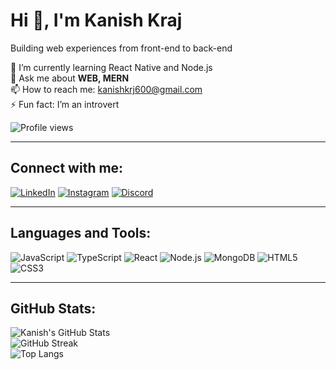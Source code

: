# Hi 👋, I'm Kanish Kraj

Building web experiences from front-end to back-end

🌱 I’m currently learning React Native and Node.js  
💬 Ask me about **WEB, MERN**  
📫 How to reach me: kanishkrj600@gmail.com  
⚡ Fun fact: I’m an introvert

![Profile views](https://komarev.com/ghpvc/?username=your-username&label=Profile%20views&color=0e75b6&style=flat)

---

## Connect with me:

[![LinkedIn](https://img.shields.io/badge/LinkedIn-0A66C2?style=for-the-badge&logo=linkedin&logoColor=white)](https://www.linkedin.com/in/your-profile)
[![Instagram](https://img.shields.io/badge/Instagram-E4405F?style=for-the-badge&logo=instagram&logoColor=white)](https://instagram.com/your-profile)
[![Discord](https://img.shields.io/badge/Discord-5865F2?style=for-the-badge&logo=discord&logoColor=white)](https://discord.com/users/your-id)

---

## Languages and Tools:

![JavaScript](https://img.shields.io/badge/JavaScript-F7DF1E?style=for-the-badge&logo=javascript&logoColor=black)
![TypeScript](https://img.shields.io/badge/TypeScript-007ACC?style=for-the-badge&logo=typescript&logoColor=white)
![React](https://img.shields.io/badge/React-20232A?style=for-the-badge&logo=react&logoColor=61DAFB)
![Node.js](https://img.shields.io/badge/Node.js-339933?style=for-the-badge&logo=node.js&logoColor=white)
![MongoDB](https://img.shields.io/badge/MongoDB-4EA94B?style=for-the-badge&logo=mongodb&logoColor=white)
![HTML5](https://img.shields.io/badge/HTML5-E34F26?style=for-the-badge&logo=html5&logoColor=white)
![CSS3](https://img.shields.io/badge/CSS3-1572B6?style=for-the-badge&logo=css3&logoColor=white)

---

## GitHub Stats:

![Kanish's GitHub Stats](https://github-readme-stats.vercel.app/api?username=your-username&show_icons=true&theme=radical)  
![GitHub Streak](https://github-readme-streak-stats.herokuapp.com/?user=your-username&theme=radical)  
![Top Langs](https://github-readme-stats.vercel.app/api/top-langs/?username=your-username&layout=compact&theme=radical)


